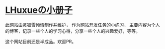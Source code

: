 # [LHuxueの小册子](huxue-ling.github.io/huxueweb/MainPage/index.html)


此网站由灵狐雪倾情制作并维护， 作为网站开发任务的小练习， 主要内容为个人的博客，记录一些个人的学习心得，分享一些个人的兴趣爱好，等等。

这个网站目前还是半成品。欢迎PR。

